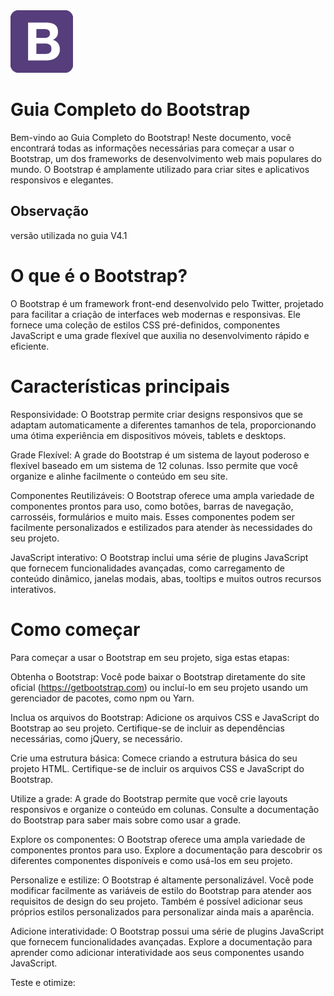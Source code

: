 <img style="width:100px; hegth:100px;" src="bootstrap/img/bootstrap-logo.png">

# Guia Completo do Bootstrap

Bem-vindo ao Guia Completo do Bootstrap! Neste documento, você encontrará todas as informações necessárias para começar a usar o Bootstrap, um dos frameworks de desenvolvimento web mais populares do mundo. O Bootstrap é amplamente utilizado para criar sites e aplicativos responsivos e elegantes.
## Observação
versão utilizada no guia  V4.1

# O que é o Bootstrap?
O Bootstrap é um framework front-end desenvolvido pelo Twitter, projetado para facilitar a criação de interfaces web modernas e responsivas. Ele fornece uma coleção de estilos CSS pré-definidos, componentes JavaScript e uma grade flexível que auxilia no desenvolvimento rápido e eficiente.

# Características principais
Responsividade: O Bootstrap permite criar designs responsivos que se adaptam automaticamente a diferentes tamanhos de tela, proporcionando uma ótima experiência em dispositivos móveis, tablets e desktops.

Grade Flexível: A grade do Bootstrap é um sistema de layout poderoso e flexível baseado em um sistema de 12 colunas. Isso permite que você organize e alinhe facilmente o conteúdo em seu site.

Componentes Reutilizáveis: O Bootstrap oferece uma ampla variedade de componentes prontos para uso, como botões, barras de navegação, carrosséis, formulários e muito mais. Esses componentes podem ser facilmente personalizados e estilizados para atender às necessidades do seu projeto.

JavaScript interativo: O Bootstrap inclui uma série de plugins JavaScript que fornecem funcionalidades avançadas, como carregamento de conteúdo dinâmico, janelas modais, abas, tooltips e muitos outros recursos interativos.

# Como começar
Para começar a usar o Bootstrap em seu projeto, siga estas etapas:

Obtenha o Bootstrap: Você pode baixar o Bootstrap diretamente do site oficial (https://getbootstrap.com) ou incluí-lo em seu projeto usando um gerenciador de pacotes, como npm ou Yarn.

Inclua os arquivos do Bootstrap: Adicione os arquivos CSS e JavaScript do Bootstrap ao seu projeto. Certifique-se de incluir as dependências necessárias, como jQuery, se necessário.

Crie uma estrutura básica: Comece criando a estrutura básica do seu projeto HTML. Certifique-se de incluir os arquivos CSS e JavaScript do Bootstrap.

Utilize a grade: A grade do Bootstrap permite que você crie layouts responsivos e organize o conteúdo em colunas. Consulte a documentação do Bootstrap para saber mais sobre como usar a grade.

Explore os componentes: O Bootstrap oferece uma ampla variedade de componentes prontos para uso. Explore a documentação para descobrir os diferentes componentes disponíveis e como usá-los em seu projeto.

Personalize e estilize: O Bootstrap é altamente personalizável. Você pode modificar facilmente as variáveis de estilo do Bootstrap para atender aos requisitos de design do seu projeto. Também é possível adicionar seus próprios estilos personalizados para personalizar ainda mais a aparência.

Adicione interatividade: O Bootstrap possui uma série de plugins JavaScript que fornecem funcionalidades avançadas. Explore a documentação para aprender como adicionar interatividade aos seus componentes usando JavaScript.

Teste e otimize:
